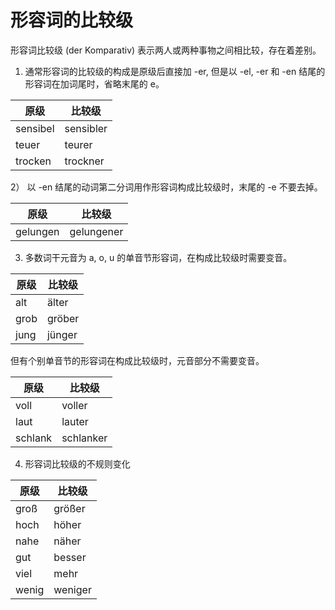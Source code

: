 # 形容词的比较级

形容词比较级 (der Komparativ) 表示两人或两种事物之间相比较，存在着差别。

1) 通常形容词的比较级的构成是原级后直接加 -er, 但是以 -el, -er 和 -en 结尾的形容词在加词尾时，省略末尾的 e。

| 原级      | 比较级     |
| -------- | --------- | 
| sensibel | sensibler | 
| teuer    | teurer    | 
| trocken  | trockner  | 

2） 以 -en 结尾的动词第二分词用作形容词构成比较级时，末尾的 -e 不要去掉。

| 原级      | 比较级      |
| -------- | ---------- | 
| gelungen | gelungener | 

3) 多数词干元音为 a, o, u 的单音节形容词，在构成比较级时需要变音。

| 原级  | 比较级  |
| ---- | ------ | 
| alt  | älter  | 
| grob | gröber | 
| jung | jünger |

但有个别单音节的形容词在构成比较级时，元音部分不需要变音。

| 原级     | 比较级     |
| ------- | --------- | 
| voll    | voller    | 
| laut    | lauter    | 
| schlank | schlanker |

4) 形容词比较级的不规则变化

| 原级   | 比较级   |
| ----- | ------- | 
| groß  | größer  | 
| hoch  | höher   | 
| nahe  | näher   |
| gut   | besser  |
| viel  | mehr    |
| wenig | weniger |
